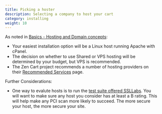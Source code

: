 ```yaml
---
title: Picking a hoster 
description: Selecting a company to host your cart 
category: installing 
weight: 10
---
```


As noted in [Basics - Hosting and Domain concepts](/user/first_steps/hosting/#hosting-companies): 
- Your easiest installation option will be a Linux host running Apache with cPanel.
- The decision on whether to use Shared or VPS hosting will be determined by your budget, but VPS is recommended.
- The Zen Cart project recommends a number of hosting providers on
their [Recommended Services](https://www.zen-cart.com/content.php?3-services) page.

Further Considerations: 
- One way to evalute hosts is to run the [test suite offered SSLLabs](https://ssllabs.com/ssltest).  You will want to make sure any host you consider has at least a B rating.  This will help make any PCI scan more likely to succeed.  The more secure your host, the more secure your site.

